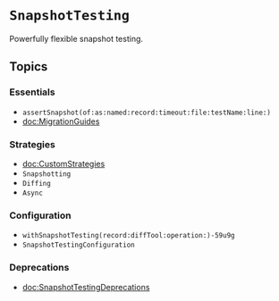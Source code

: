 # ``SnapshotTesting``

Powerfully flexible snapshot testing.

## Topics

### Essentials

- ``assertSnapshot(of:as:named:record:timeout:file:testName:line:)``
- <doc:MigrationGuides>

### Strategies

- <doc:CustomStrategies>
- ``Snapshotting``
- ``Diffing``
- ``Async``

### Configuration

- ``withSnapshotTesting(record:diffTool:operation:)-59u9g``
- ``SnapshotTestingConfiguration``

### Deprecations

- <doc:SnapshotTestingDeprecations>
